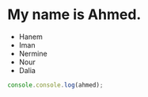 # My name is Ahmed.

- Hanem
- Iman
- Nermine
- Nour
- Dalia

```js
console.console.log(ahmed);
```
